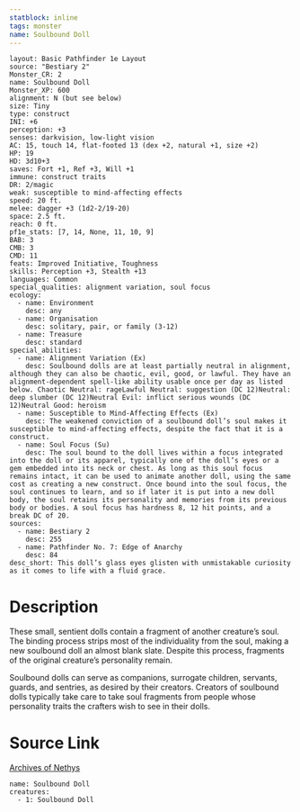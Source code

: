 ```yaml
---
statblock: inline
tags: monster
name: Soulbound Doll
---
```

```statblock
layout: Basic Pathfinder 1e Layout
source: "Bestiary 2"
Monster_CR: 2
name: Soulbound Doll
Monster_XP: 600
alignment: N (but see below)
size: Tiny
type: construct
INI: +6
perception: +3
senses: darkvision, low-light vision
AC: 15, touch 14, flat-footed 13 (dex +2, natural +1, size +2)
HP: 19
HD: 3d10+3
saves: Fort +1, Ref +3, Will +1
immune: construct traits
DR: 2/magic
weak: susceptible to mind-affecting effects
speed: 20 ft.
melee: dagger +3 (1d2-2/19-20)
space: 2.5 ft.
reach: 0 ft.
pf1e_stats: [7, 14, None, 11, 10, 9]
BAB: 3
CMB: 3
CMD: 11
feats: Improved Initiative, Toughness
skills: Perception +3, Stealth +13
languages: Common
special_qualities: alignment variation, soul focus
ecology:
  - name: Environment
    desc: any
  - name: Organisation
    desc: solitary, pair, or family (3-12)
  - name: Treasure
    desc: standard
special_abilities:
  - name: Alignment Variation (Ex)
    desc: Soulbound dolls are at least partially neutral in alignment, although they can also be chaotic, evil, good, or lawful. They have an alignment-dependent spell-like ability usable once per day as listed below. Chaotic Neutral: rageLawful Neutral: suggestion (DC 12)Neutral: deep slumber (DC 12)Neutral Evil: inflict serious wounds (DC 12)Neutral Good: heroism
  - name: Susceptible to Mind-Affecting Effects (Ex)
    desc: The weakened conviction of a soulbound doll’s soul makes it susceptible to mind-affecting effects, despite the fact that it is a construct.
  - name: Soul Focus (Su)
    desc: The soul bound to the doll lives within a focus integrated into the doll or its apparel, typically one of the doll’s eyes or a gem embedded into its neck or chest. As long as this soul focus remains intact, it can be used to animate another doll, using the same cost as creating a new construct. Once bound into the soul focus, the soul continues to learn, and so if later it is put into a new doll body, the soul retains its personality and memories from its previous body or bodies. A soul focus has hardness 8, 12 hit points, and a break DC of 20.
sources:
  - name: Bestiary 2
    desc: 255
  - name: Pathfinder No. 7: Edge of Anarchy
    desc: 84
desc_short: This doll’s glass eyes glisten with unmistakable curiosity as it comes to life with a fluid grace.
```
# Description
These small, sentient dolls contain a fragment of another creature’s soul. The binding process strips most of the individuality from the soul, making a new soulbound doll an almost blank slate. Despite this process, fragments of the original creature’s personality remain.

Soulbound dolls can serve as companions, surrogate children, servants, guards, and sentries, as desired by their creators. Creators of soulbound dolls typically take care to take soul fragments from people whose personality traits the crafters wish to see in their dolls.
# Source Link
[Archives of Nethys](https://aonprd.com/MonsterDisplay.aspx?ItemName=Soulbound%20Doll)
```encounter-table
name: Soulbound Doll
creatures:
  - 1: Soulbound Doll
```
